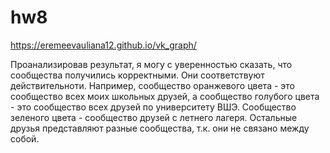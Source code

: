 # hw8
https://eremeevauliana12.github.io/vk_graph/

Проанализировав результат, я могу с уверенностью сказать, что сообщества получились корректными. Они соответствуют действительноти. Например, сообщество оранжевого цвета - это сообщество всех моих школьных друзей, а сообщество голубого цвета - это сообщество всех друзей по университету ВШЭ. Сообщество зеленого цвета - сообщество друзей с летнего лагеря. Остальные друзья представляют разные сообщества, т.к. они не связано между собой.

